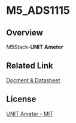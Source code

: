 # M5_ADS1115

## Overview

M5Stack-**UNIT Ameter**

## Related Link

[Docment & Datasheet](https://docs.m5stack.com/en/unit/ameter)

## License

[UNIT Ameter - MIT](LICENSE)
